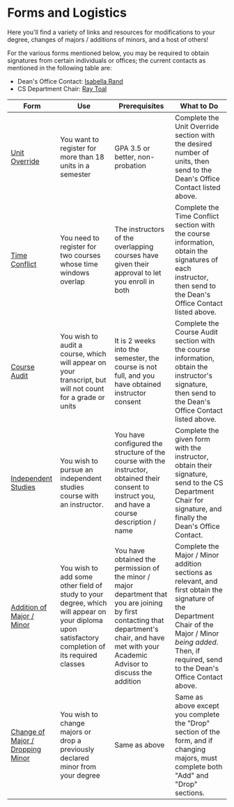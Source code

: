 # Forms and Logistics

Here you'll find a variety of links and resources for modifications to your degree, changes of majors / additions of minors, and a host of others!

For the various forms mentioned below, you may be required to obtain signatures from certain individuals or offices; the current contacts as mentioned in the following table are:

- Dean's Office Contact: [Isabella Rand](mailto:Isabella.Rand@lmu.edu)
- CS Department Chair: [Ray Toal](mailto:Ray.Toal@lmu.edu)

| Form | Use | Prerequisites | What to Do |
|------|-----|---------------|------------|
| [Unit Override](https://registrar.lmu.edu/media/lmuacademics/officeoftheregistrar/documents/forms/Registration%20Adjustment%20rr.pdf) | You want to register for more than 18 units in a semester | GPA 3.5 or better, non-probation | Complete the Unit Override section with the desired number of units, then send to the Dean's Office Contact listed above. |
| [Time Conflict](https://registrar.lmu.edu/media/lmuacademics/officeoftheregistrar/documents/forms/Registration%20Adjustment%20rr.pdf) | You need to register for two courses whose time windows overlap | The instructors of the overlapping courses have given their approval to let you enroll in both | Complete the Time Conflict section with the course information, obtain the signatures of each instructor, then send to the Dean's Office Contact listed above. |
| [Course Audit](https://registrar.lmu.edu/media/lmuacademics/officeoftheregistrar/documents/forms/Registration%20Adjustment%20rr.pdf) | You wish to audit a course, which will appear on your transcript, but will not count for a grade or units | It is 2 weeks into the semester, the course is not full, and you have obtained instructor consent | Complete the Course Audit section with the course information, obtain the instructor's signature, then send to the Dean's Office Contact listed above. |
| [Independent Studies](https://registrar.lmu.edu/media/lmuacademics/officeoftheregistrar/documents/forms/Independent%20and%20Tutorial%20Studies%20r.pdf) | You wish to pursue an independent studies course with an instructor. | You have configured the structure of the course with the instructor, obtained their consent to instruct you, and have a course description / name | Complete the given form with the instructor, obtain their signature, send to the CS Department Chair for signature, and finally the Dean's Office Contact. |
| [Addition of Major / Minor](https://registrar.lmu.edu/media/lmuacademics/officeoftheregistrar/documents/forms/Change%20of%20Program%20r.pdf) | You wish to add some other field of study to your degree, which will appear on your diploma upon satisfactory completion of its required classes | You have obtained the permission of the minor / major department that you are joining by first contacting that department's chair, and have met with your Academic Advisor to discuss the addition | Complete the Major / Minor addition sections as relevant, and first obtain the signature of the Department Chair of the Major / Minor *being added*. Then, if required, send to the Dean's Office Contact above. |
| [Change of Major / Dropping Minor](https://registrar.lmu.edu/media/lmuacademics/officeoftheregistrar/documents/forms/Change%20of%20Program%20r.pdf) | You wish to change majors or drop a previously declared minor from your degree | Same as above | Same as above except you complete the "Drop" section of the form, and if changing majors, must complete both "Add" and "Drop" sections. |
